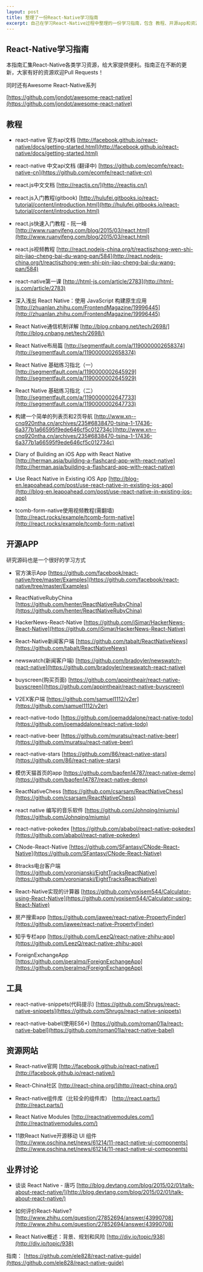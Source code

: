 ```yaml
---
layout: post
title: 整理了一份React-Native学习指南
excerpt: 自己在学习React-Native过程中整理的一份学习指南，包含 教程、开源app和资源网站等，还在不断更新中。
---
```


## React-Native学习指南

本指南汇集React-Native各类学习资源，给大家提供便利。指南正在不断的更新，大家有好的资源欢迎Pull Requests！

同时还有Awesome React-Native系列

[https://github.com/jondot/awesome-react-native](https://github.com/jondot/awesome-react-native)

## 教程

*   react-native 官方api文档 [http://facebook.github.io/react-native/docs/getting-started.html](http://facebook.github.io/react-native/docs/getting-started.html)

*   react-native 中文api文档 (翻译中) [https://github.com/ecomfe/react-native-cn](https://github.com/ecomfe/react-native-cn)

*   react.js中文文档 [http://reactjs.cn/](http://reactjs.cn/)

*   react.js入门教程(gitbook) [http://hulufei.gitbooks.io/react-tutorial/content/introduction.html](http://hulufei.gitbooks.io/react-tutorial/content/introduction.html)

*   react.js快速入门教程 - 阮一峰 [http://www.ruanyifeng.com/blog/2015/03/react.html](http://www.ruanyifeng.com/blog/2015/03/react.html)

*   react.js视频教程 [http://react.nodejs-china.org/t/reactjszhong-wen-shi-pin-jiao-cheng-bai-du-wang-pan/584](http://react.nodejs-china.org/t/reactjszhong-wen-shi-pin-jiao-cheng-bai-du-wang-pan/584)

*   react-native第一课 [http://html-js.com/article/2783](http://html-js.com/article/2783)

*   深入浅出 React Native：使用 JavaScript 构建原生应用 [http://zhuanlan.zhihu.com/FrontendMagazine/19996445](http://zhuanlan.zhihu.com/FrontendMagazine/19996445)

*   React Native通信机制详解 [http://blog.cnbang.net/tech/2698/](http://blog.cnbang.net/tech/2698/)

*   React Native布局篇 [http://segmentfault.com/a/1190000002658374](http://segmentfault.com/a/1190000002658374)

*   React Native 基础练习指北（一） [http://segmentfault.com/a/1190000002645929](http://segmentfault.com/a/1190000002645929)

*   React Native 基础练习指北（二） [http://segmentfault.com/a/1190000002647733](http://segmentfault.com/a/1190000002647733)

*   构建一个简单的列表页和2页导航 [http://www.xn--cnq920ntha.cn/archives/235#6838470-tsina-1-17436-6a377b1a66595f9ede646cf5c012734c](http://www.xn--cnq920ntha.cn/archives/235#6838470-tsina-1-17436-6a377b1a66595f9ede646cf5c012734c)

*   Diary of Building an iOS App with React Native [http://herman.asia/building-a-flashcard-app-with-react-native](http://herman.asia/building-a-flashcard-app-with-react-native)

*   Use React Native in Existing iOS App [http://blog-en.leapoahead.com/post/use-react-native-in-existing-ios-app](http://blog-en.leapoahead.com/post/use-react-native-in-existing-ios-app)

*   tcomb-form-native使用视频教程(需翻墙) [http://react.rocks/example/tcomb-form-native](http://react.rocks/example/tcomb-form-native)

## 开源APP

研究源码也是一个很好的学习方式

*   官方演示App [https://github.com/facebook/react-native/tree/master/Examples](https://github.com/facebook/react-native/tree/master/Examples)

*   ReactNativeRubyChina [https://github.com/henter/ReactNativeRubyChina](https://github.com/henter/ReactNativeRubyChina)

*   HackerNews-React-Native [https://github.com/iSimar/HackerNews-React-Native](https://github.com/iSimar/HackerNews-React-Native)

*   React-Native新闻客户端 [https://github.com/tabalt/ReactNativeNews](https://github.com/tabalt/ReactNativeNews)

*   newswatch(新闻客户端) [https://github.com/bradoyler/newswatch-react-native](https://github.com/bradoyler/newswatch-react-native)

*   buyscreen(购买页面) [https://github.com/appintheair/react-native-buyscreen](https://github.com/appintheair/react-native-buyscreen)

*   V2EX客户端 [https://github.com/samuel1112/v2er](https://github.com/samuel1112/v2er)

*   react-native-todo [https://github.com/joemaddalone/react-native-todo](https://github.com/joemaddalone/react-native-todo)

*   react-native-beer [https://github.com/muratsu/react-native-beer](https://github.com/muratsu/react-native-beer)

*   react-native-stars [https://github.com/86/react-native-stars](https://github.com/86/react-native-stars)

*   模仿天猫首页的app [https://github.com/baofen14787/react-native-demo](https://github.com/baofen14787/react-native-demo)

*   ReactNativeChess [https://github.com/csarsam/ReactNativeChess](https://github.com/csarsam/ReactNativeChess)

*   react native 编写的音乐软件 [https://github.com/Johnqing/miumiu](https://github.com/Johnqing/miumiu)

*   react-native-pokedex [https://github.com/ababol/react-native-pokedex](https://github.com/ababol/react-native-pokedex)

*   CNode-React-Native [https://github.com/SFantasy/CNode-React-Native](https://github.com/SFantasy/CNode-React-Native)

*   8tracks电台客户端 [https://github.com/voronianski/EightTracksReactNative](https://github.com/voronianski/EightTracksReactNative)

*   React-Native实现的计算器 [https://github.com/yoxisem544/Calculator-using-React-Native](https://github.com/yoxisem544/Calculator-using-React-Native)

*   房产搜索app [https://github.com/jawee/react-native-PropertyFinder](https://github.com/jawee/react-native-PropertyFinder)

*   知乎专栏app [https://github.com/LeezQ/react-native-zhihu-app](https://github.com/LeezQ/react-native-zhihu-app)

*   ForeignExchangeApp [https://github.com/peralmq/ForeignExchangeApp](https://github.com/peralmq/ForeignExchangeApp)

## 工具

*   react-native-snippets(代码提示) [https://github.com/Shrugs/react-native-snippets](https://github.com/Shrugs/react-native-snippets)

*   react-native-babel(使用ES6+) [https://github.com/roman01la/react-native-babel](https://github.com/roman01la/react-native-babel)

## 资源网站

*   React-native官网 [http://facebook.github.io/react-native/](http://facebook.github.io/react-native/)

*   React-China社区 [http://react-china.org/](http://react-china.org/)

*   React-native组件库（比较全的组件库） [http://react.parts/](http://react.parts/)

*   React Native Modules [http://reactnativemodules.com/](http://reactnativemodules.com/)

*   11款React Native开源移动 UI 组件 [http://www.oschina.net/news/61214/11-react-native-ui-components](http://www.oschina.net/news/61214/11-react-native-ui-components)

## 业界讨论

*   谈谈 React Native - 唐巧 [http://blog.devtang.com/blog/2015/02/01/talk-about-react-native/](http://blog.devtang.com/blog/2015/02/01/talk-about-react-native/)

*   如何评价React-Native? [http://www.zhihu.com/question/27852694/answer/43990708](http://www.zhihu.com/question/27852694/answer/43990708)

*   React Native概述：背景、规划和风险 [http://div.io/topic/938](http://div.io/topic/938)

指南： [https://github.com/ele828/react-native-guide](https://github.com/ele828/react-native-guide)
